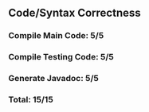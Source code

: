 ## Code/Syntax Correctness

### Compile Main Code: 5/5

### Compile Testing Code: 5/5

### Generate Javadoc: 5/5

### Total: 15/15


